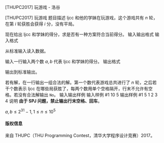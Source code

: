 



[THUPC2017] 玩游戏 - 洛谷














[THUPC2017] 玩游戏
题目描述
ljcc 和他的学妹在玩游戏，这个游戏共有 $n$ 轮，在第 $i$ 轮获胜会获得 $i$ 分，没有平局。

现在给出 ljcc 和学妹的得分，求是否有一种方案符合当前得分。
输入输出格式
输入格式

从标准输入读入数据。

输入一行输入两个数 $a,b$ 代表 ljcc 和学妹的得分。
输出格式

输出到标准输出。

若有解，在一行输出一组合法的解。第一个数代表游戏总共进行了 $n$ 轮，之后若干个数表示 ljcc 在哪些局获胜了，每两个数用单个空格隔开，行末不允许有空格。若没有合法解输出 `No`。
输入输出样例
输入样例 #1
10 5
输出样例 #1
5 1 2 3 4
说明
**由于 SPJ 问题，禁止输出行末空格、回车**。

$a,b\le 2^{31}-1,1\le n\le 10^5$
#### 版权信息
来自 THUPC（THU Programming Contest，清华大学程序设计竞赛）2017。






